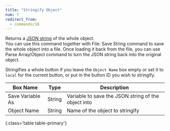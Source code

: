 ```yaml
---
title: "Stringify Object"
num: 7
redirect_from:
  - commands/18
---
```


Returns a [JSON string](https://www.w3schools.com/js/js_json_intro.asp) of the whole object.\
You can use this command together with File: Save String command to save the whole object into a file. Once loading it back from the file, you can use Parse Array/Object command to turn the JSON string back into the original object.   

Stringifies a whole button if you leave the `Object Name` box empty or set it to `local` for the current button, or put in the button ID you wish to stringify.

| Box Name | Type | Description | 
|-------|--------|--------
|Save Variable As|String	| Variable to save the JSON string of the object into
|Object Name|String|Name of the object to stringify
{:class='table table-primary'}





